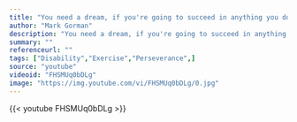 ```yaml
---
title: "You need a dream, if you're going to succeed in anything you do."
author: "Mark Gorman"
description: "You need a dream, if you're going to succeed in anything you do. - Mark Gorman quotes from GetInspired365.com"
summary: ""
referenceurl: ""
tags: ["Disability","Exercise","Perseverance",]
source: "youtube"
videoid: "FHSMUq0bDLg"
image: "https://img.youtube.com/vi/FHSMUq0bDLg/0.jpg"
---
```


{{< youtube FHSMUq0bDLg >}}
